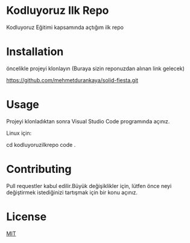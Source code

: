 # Kodluyoruz Ilk Repo
Kodluyoruz Eğitimi kapsamında açtığım ilk repo


# Installation
öncelikle projeyi klonlayın (Buraya sizin reponuzdan alınan link gelecek)

https://github.com/mehmetdurankaya/solid-fiesta.git

# Usage

Projeyi klonladıktan sonra Visual Studio Code programında açınız.

Linux için:

cd kodluyoruzilkrepo
code .

# Contributing

Pull requestler kabul edilir.Büyük değişiklikler için, lütfen önce neyi değiştirmek
istediğinizi tartışmak için bir konu açınız.

# License
 <a href="https://choosealicense.com/licenses/mit/">MIT</a>
